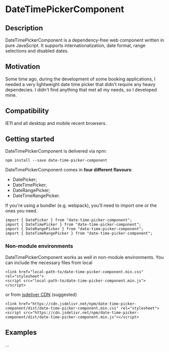 # DateTimePickerComponent

## Description
DateTimePickerComponent is a dependency-free web component written in pure JavaScript. It supports internationalization, date format, range selections and disabled dates.

## Motivation
Some time ago, during the development of some booking applications, I needed a very lightweight date time picker that didn't require any heavy dependecies. I didn't find anything that met all my needs, so I developed mine.

## Compatibility
IE11 and all desktop and mobile recent browsers.

## Getting started
DateTimePickerComponent is delivered via npm:

`npm install --save date-time-picker-component`

DateTimePickerComponent comes in **four different flavours**:

- DatePicker;
- DateTimePicker;
- DateRangePicker;
- DateTimeRangePicker.

If you're using a bundler (e.g. webpack), you'll need to import one or the ones you need.

```
import { DatePicker } from "date-time-picker-component";
import { DateTimePicker } from "date-time-picker-component";
import { DateRangePicker } from "date-time-picker-component";
import { DateTimeRangePicker } from "date-time-picker-component";
```

### Non-module environments
DateTimePickerComponent works as well in non-module environments. You can include the necessary files from local

```
<link href="local-path-to/date-time-picker-component.min.css" rel="stylesheet">
<script src="local-path-to/date-time-picker-component.min.js"></script>
```

or from [jsdeliver CDN](https://www.jsdelivr.com/) (suggested)

```
<link href="https://cdn.jsdelivr.net/npm/date-time-picker-component/dist/date-time-picker-component.min.css" rel="stylesheet">
<script src="https://cdn.jsdelivr.net/npm/date-time-picker-component/dist/date-time-picker-component.min.js"></script>
```

## Examples
...
